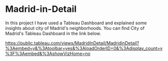 # Madrid-in-Detail

In this project I have used a Tableau Dashboard and explained some insights about city of Madrid's neighborhoods.
You can find City of Madrid's Tableau Dashboard in the link below.

https://public.tableau.com/views/MadridInDetail/MadridinDetail?%3Aembed=y&%3Atoolbar=yes&%3AloadOrderID=0&%3Adisplay_count=y%3F%3Aembed&%3AshowVizHome=no
